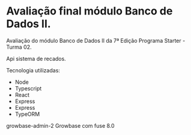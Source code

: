 # Avaliação final módulo Banco de Dados II.

Avaliação do módulo Banco de Dados II da 7ª Edição Programa Starter - Turma 02.

Api sistema de recados.

Tecnologia utilizadas:

- Node
- Typescript
- React
- Express
- Express
- TypeORM

growbase-admin-2 Growbase com fuse 8.0

